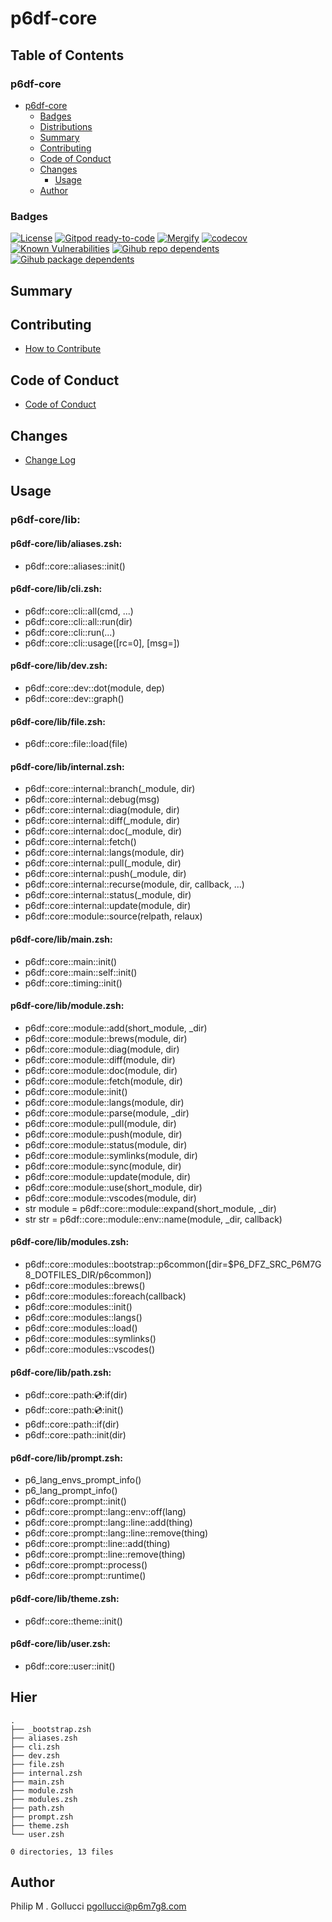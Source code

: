 # p6df-core

## Table of Contents


### p6df-core
- [p6df-core](#p6df-core)
  - [Badges](#badges)
  - [Distributions](#distributions)
  - [Summary](#summary)
  - [Contributing](#contributing)
  - [Code of Conduct](#code-of-conduct)
  - [Changes](#changes)
    - [Usage](#usage)
  - [Author](#author)

### Badges

[![License](https://img.shields.io/badge/License-Apache%202.0-yellowgreen.svg)](https://opensource.org/licenses/Apache-2.0)
[![Gitpod ready-to-code](https://img.shields.io/badge/Gitpod-ready--to--code-blue?logo=gitpod)](https://gitpod.io/#https://github.com/p6m7g8/p6df-core)
[![Mergify](https://img.shields.io/endpoint.svg?url=https://gh.mergify.io/badges/p6m7g8/p6df-core/&style=flat)](https://mergify.io)
[![codecov](https://codecov.io/gh/p6m7g8/p6df-core/branch/master/graph/badge.svg?token=14Yj1fZbew)](https://codecov.io/gh/p6m7g8/p6df-core)
[![Known Vulnerabilities](https://snyk.io/test/github/p6m7g8/p6df-core/badge.svg?targetFile=package.json)](https://snyk.io/test/github/p6m7g8/p6df-core?targetFile=package.json)
[![Gihub repo dependents](https://badgen.net/github/dependents-repo/p6m7g8/p6df-core)](https://github.com/p6m7g8/p6df-core/network/dependents?dependent_type=REPOSITORY)
[![Gihub package dependents](https://badgen.net/github/dependents-pkg/p6m7g8/p6df-core)](https://github.com/p6m7g8/p6df-core/network/dependents?dependent_type=PACKAGE)

## Summary

## Contributing

- [How to Contribute](CONTRIBUTING.md)

## Code of Conduct

- [Code of Conduct](https://github.com/p6m7g8/.github/blob/master/CODE_OF_CONDUCT.md)

## Changes

- [Change Log](CHANGELOG.md)

## Usage

### p6df-core/lib:

#### p6df-core/lib/aliases.zsh:

- p6df::core::aliases::init()

#### p6df-core/lib/cli.zsh:

- p6df::core::cli::all(cmd, ...)
- p6df::core::cli::all::run(dir)
- p6df::core::cli::run(...)
- p6df::core::cli::usage([rc=0], [msg=])

#### p6df-core/lib/dev.zsh:

- p6df::core::dev::dot(module, dep)
- p6df::core::dev::graph()

#### p6df-core/lib/file.zsh:

- p6df::core::file::load(file)

#### p6df-core/lib/internal.zsh:

- p6df::core::internal::branch(_module, dir)
- p6df::core::internal::debug(msg)
- p6df::core::internal::diag(module, dir)
- p6df::core::internal::diff(_module, dir)
- p6df::core::internal::doc(_module, dir)
- p6df::core::internal::fetch()
- p6df::core::internal::langs(module, dir)
- p6df::core::internal::pull(_module, dir)
- p6df::core::internal::push(_module, dir)
- p6df::core::internal::recurse(module, dir, callback, ...)
- p6df::core::internal::status(_module, dir)
- p6df::core::internal::update(module, dir)
- p6df::core::module::source(relpath, relaux)

#### p6df-core/lib/main.zsh:

- p6df::core::main::init()
- p6df::core::main::self::init()
- p6df::core::timing::init()

#### p6df-core/lib/module.zsh:

- p6df::core::module::add(short_module, _dir)
- p6df::core::module::brews(module, dir)
- p6df::core::module::diag(module, dir)
- p6df::core::module::diff(module, dir)
- p6df::core::module::doc(module, dir)
- p6df::core::module::fetch(module, dir)
- p6df::core::module::init()
- p6df::core::module::langs(module, dir)
- p6df::core::module::parse(module, _dir)
- p6df::core::module::pull(module, dir)
- p6df::core::module::push(module, dir)
- p6df::core::module::status(module, dir)
- p6df::core::module::symlinks(module, dir)
- p6df::core::module::sync(module, dir)
- p6df::core::module::update(module, dir)
- p6df::core::module::use(short_module, dir)
- p6df::core::module::vscodes(module, dir)
- str module = p6df::core::module::expand(short_module, _dir)
- str str = p6df::core::module::env::name(module, _dir, callback)

#### p6df-core/lib/modules.zsh:

- p6df::core::modules::bootstrap::p6common([dir=$P6_DFZ_SRC_P6M7G8_DOTFILES_DIR/p6common])
- p6df::core::modules::brews()
- p6df::core::modules::foreach(callback)
- p6df::core::modules::init()
- p6df::core::modules::langs()
- p6df::core::modules::load()
- p6df::core::modules::symlinks()
- p6df::core::modules::vscodes()

#### p6df-core/lib/path.zsh:

- p6df::core::path::cd::if(dir)
- p6df::core::path::cd::init()
- p6df::core::path::if(dir)
- p6df::core::path::init(dir)

#### p6df-core/lib/prompt.zsh:

- p6_lang_envs_prompt_info()
- p6_lang_prompt_info()
- p6df::core::prompt::init()
- p6df::core::prompt::lang::env::off(lang)
- p6df::core::prompt::lang::line::add(thing)
- p6df::core::prompt::lang::line::remove(thing)
- p6df::core::prompt::line::add(thing)
- p6df::core::prompt::line::remove(thing)
- p6df::core::prompt::process()
- p6df::core::prompt::runtime()

#### p6df-core/lib/theme.zsh:

- p6df::core::theme::init()

#### p6df-core/lib/user.zsh:

- p6df::core::user::init()



## Hier
```text
.
├── _bootstrap.zsh
├── aliases.zsh
├── cli.zsh
├── dev.zsh
├── file.zsh
├── internal.zsh
├── main.zsh
├── module.zsh
├── modules.zsh
├── path.zsh
├── prompt.zsh
├── theme.zsh
└── user.zsh

0 directories, 13 files
```
## Author

Philip M . Gollucci <pgollucci@p6m7g8.com>
